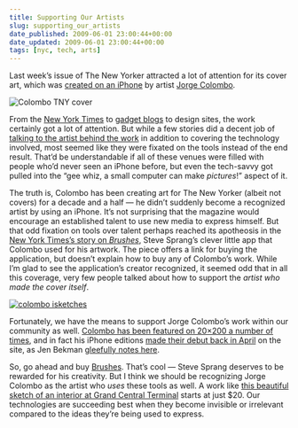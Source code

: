 ```yaml
---
title: Supporting Our Artists
slug: supporting_our_artists
date_published: 2009-06-01 23:00:44+00:00
date_updated: 2009-06-01 23:00:44+00:00
tags: [nyc, tech, arts]
---
```

Last week’s issue of The New Yorker attracted a lot of attention for its cover art, which was [created on an iPhone](http://www.newyorker.com/online/blogs/tny/2009/05/jorge-colombo-iphone-cover.html) by artist [Jorge Colombo](http://www.jorgecolombo.com/).

![Colombo TNY cover](https://cdn.glitch.global/71e5579f-aba0-499a-b200-01549a2a80ce/colombo-cover.jpg?v=1730098844596)

From the [New York Times](http://www.nytimes.com/2009/05/25/business/media/25yorker.html?_r=1) to [gadget blogs](http://gizmodo.com/5268926/june-1st-new-yorker-cover-drawn-entirely-on-the-iphone) to design sites, the work certainly got a lot of attention. But while a few stories did a decent job of [talking to the artist behind the work](http://news.cnet.com/8301-1023_3-10250989-93.html) in addition to covering the technology involved, most seemed like they were fixated on the tools instead of the end result. That’d be understandable if all of these venues were filled with people who’d never seen an iPhone before, but even the tech-savvy got pulled into the “gee whiz, a small computer can make *pictures*!” aspect of it.

The truth is, Colombo has been creating art for The New Yorker (albeit not covers) for a decade and a half — he didn’t suddenly become a recognized artist by using an iPhone. It’s not surprising that the magazine would encourage an established talent to use new media to express himself. But that odd fixation on tools over talent perhaps reached its apotheosis in the [New York Times’s story on *Brushes*](http://bits.blogs.nytimes.com/2009/05/27/new-yorker-iphone-cover-boosts-sales-for-brushes-app/), Steve Sprang’s clever little app that Colombo used for his artwork. The piece offers a link for buying the application, but doesn’t explain how to buy any of Colombo’s work. While I’m glad to see the application’s creator recognized, it seemed odd that in all this coverage, very few people talked about how to support the *artist who made the cover itself*.

[![colombo isketches](https://cdn.glitch.global/71e5579f-aba0-499a-b200-01549a2a80ce/colombo_isketch-thumbs.jpg?v=1730098878198)](http://www.20x200.com/aaa/jorge-colombo/)

Fortunately, we have the means to support Jorge Colombo’s work within our community as well. [Colombo has been featured on 20×200 a number of times](http://www.20x200.com/aaa/jorge-colombo/), and in fact his iPhone editions [made their debut back in April](http://www.20x200.com/email/edition-announcement-156-jorge-colombo.html) on the site, as Jen Bekman [gleefully notes here](http://www.20x200.com/email/jorge-colombo-reprise2.html).

So, go ahead and buy [Brushes](http://click.linksynergy.com/fs-bin/stat?id=G1XDwsbNcos&amp;offerid=146261&amp;type=3&amp;subid=0&amp;tmpid=1826&amp;RD_PARM1=http%253A%252F%252Fitunes.apple.com%252FWebObjects%252FMZStore.woa%252Fwa%252FviewSoftware%253Fid%253D288230264%2526mt%253D8%2526uo%253D6%2526partnerId%253D30). That’s cool — Steve Sprang deserves to be rewarded for his creativity. But I think we should be recognizing Jorge Colombo as the artist who *uses* these tools as well. A work like [this beautiful sketch of an interior at Grand Central Terminal](http://www.20x200.com/checkout/art/2009/05/isketch104.html) starts at just $20. Our technologies are succeeding best when they become invisible or irrelevant compared to the ideas they’re being used to express.

